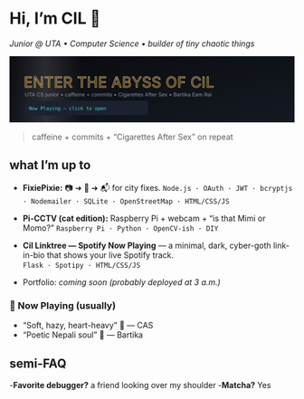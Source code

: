 # Hi, I’m CIL 👋  
*Junior @ UTA • Computer Science • builder of tiny chaotic things*

<p align="center">
  <a href="https://cil-spotify-status.onrender.com" target="_blank">
    <img src="assets/now-playing-hero.svg" alt="Now Playing — click to open" width="900">
  </a>
</p>


> caffeine + commits + “Cigarettes After Sex” on repeat

## what I’m up to
- **FixiePixie:** 📷 ➜ 📍 ➜ 📬 for city fixes. `Node.js · OAuth · JWT · bcryptjs · Nodemailer · SQLite · OpenStreetMap · HTML/CSS/JS`
- **Pi-CCTV (cat edition):** Raspberry Pi + webcam + “is that Mimi or Momo?”  `Raspberry Pi · Python · OpenCV-ish · DIY`
- **Cil Linktree — Spotify Now Playing** — a minimal, dark, cyber-goth link-in-bio that shows your live Spotify track.  
  `Flask · Spotipy · HTML/CSS/JS`

- Portfolio: _coming soon (probably deployed at 3 a.m.)_

### 🎵 Now Playing (usually)
- “Soft, hazy, heart-heavy” 🤍 — CAS  
- “Poetic Nepali soul” 🌿 — Bartika

## semi-FAQ
-**Favorite debugger?** a friend looking over my shoulder
-**Matcha?** Yes 
